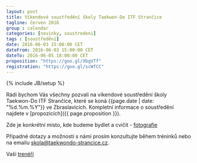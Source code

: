 ```yaml
---
layout: post
title: Víkendové soustředění školy Taekwon-Do ITF Strančice
tagline: červen 2016
group : calendar
categories: [novinky, soustredeni]
tags : [soustředění]
date: 2016-06-03 15:00:00 CET
dateFrom: 2016-06-03 15:00:00 CET
dateTo: 2016-06-05 18:00:00 CET
proposition: "https://goo.gl/XbgVTf"
registration: "https://goo.gl/scWfCC"
---
```

{% include JB/setup %}

Rádi bychom Vás všechny pozvali na víkendové soustředění školy Taekwon-Do ITF Strančice, které se koná {{page.date | date: "%d.%m.%Y"}} ve Zbraslavicích.
Kompletní informace o soustředění najdete v [propozicích]({{ page.proposition }}).

Zde je konkrétní místo, kde budeme bydlet a cvičit - [fotografie](http://www.halaborotin.cz/fotogalerie.php)

Případné dotazy a možnosti s námi prosím konzultujte během tréninků nebo na emailu <a href="mailto:skola@taekwondo-strancice.cz">skola@taekwondo-strancice.cz</a>.

Vaši [trenéři](/treneri)
